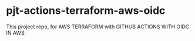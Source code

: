 # pjt-actions-terraform-aws-oidc
This project repo, for AWS TERRAFORM with GITHUB ACTIONS WITH OIDC IN AWS
